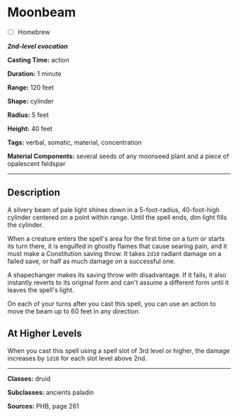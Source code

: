# Moonbeam

- [ ] Homebrew

***2nd-level evocation***

**Casting Time:** action

**Duration:** 1 minute

**Range:** 120 feet

**Shape:** cylinder

**Radius:** 5 feet

**Height:** 40 feet

**Tags:** verbal, somatic, material, concentration

**Material Components:** several seeds of any moonseed plant and a piece of opalescent feldspar

---

## Description
A silvery beam of pale light shines down in a 5-foot-radius, 40-foot-high cylinder centered on a point within range.
Until the spell ends, dim light fills the cylinder.

When a creature enters the spell's area for the first time on a turn or starts its turn there, it is engulfed in ghostly flames that cause searing pain, and it must make a Constitution saving throw.
It takes `2d10` radiant damage on a failed save, or half as much damage on a successful one.

A shapechanger makes its saving throw with disadvantage.
If it fails, it also instantly reverts to its original form and can't assume a different form until it leaves the spell's light.

On each of your turns after you cast this spell, you can use an action to move the beam up to 60 feet in any direction.

## At Higher Levels
When you cast this spell using a spell slot of 3rd level or higher, the damage increases by `1d10` for each slot level above 2nd.

---

**Classes:** druid

**Subclasses:** ancients paladin

**Sources:** PHB, page 261
